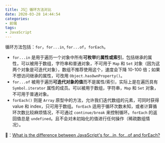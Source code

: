 ```yaml
---
title: JS📝 循环方法对比
date: 2020-03-28 14:44:54
categories:
- 前端
tags: 
- JavaScript
---
```


循环方法包括：`for`，`for...in`,  `for...of`，`forEach`。

- `for...in` 是用于遍历一个对象中所有**可枚举**的**属性或索引**，包括继承的属性，可以被用于数组，字符串和普通对象，不可用于 `Map` 和 `Set` 对象（因为这两个对象是可迭代对象），数组不推荐使用这个，速度会下降 10-100 倍；如果不想访问继承的属性，可改用 `Object.hasOwnProperty()`。
- `for...of` 被用于遍历**可迭代对象的值**而不是属性/索引，实际上是在遍历具有 `Symbol.iterator` 属性的成员。可以被用于数组，字符串，`Map` 和 `Set` 对象，不可用于普通对象。
- `forEach()` 则是 `Array` 原型中的方法，允许我们迭代数组的元素，可同时获得 value 和 index，只可用于数组。`forEach` 适用于循环次数未知，或者计算循环次数比较麻烦情况，不可通过 `continue/break` 来控制循环。`forEach` 的返回值总是 `undefined`。且不会对未初始化的值进行任何操作（稀疏数组情况）。



📖：[What is the difference between JavaScript's for...in, for...of and forEach?](https://www.30secondsofcode.org/blog/s/javascript-for-in-for-of-foreach/)